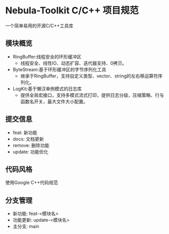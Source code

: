 # Nebula-Toolkit C/C++ 项目规范

一个简单易用的开源C/C++工具库

## 模块概览
+ RingBuffer:线程安全的环形缓冲区
    + 线程安全、线性IO、动态扩容、迭代器支持、0拷贝。
+ ByteStream:基于环形缓冲区的字节序列化工具
    + 继承于RingBuffer，支持自定义类型、vector、string的左右移运算符序列化。
+ LogKit:基于懒汉单例模式的日志库
    + 提供全局宏接口，支持多模式流式打印，提供日志分级，压缩策略、行与函数名开关，最大文件大小配置。

## 提交信息
- feat: 新功能
- docs: 文档更新  
- remove: 删除功能
- update: 功能优化

## 代码风格
使用Google C++代码规范

## 分支管理
- 新功能: feat-<模块名>
- 功能更新: update-<模块名> 
- 主分支: main